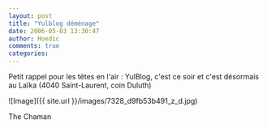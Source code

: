 ```yaml
---
layout: post
title: "Yulblog déménage"
date: 2006-05-03 13:30:47
author: Hoedic
comments: true
categories: 
---
```



Petit rappel pour les têtes en l'air : YulBlog, c'est ce soir et c'est désormais au Laïka (4040 Saint-Laurent, coin Duluth)


![Image]({{ site.url }}/images/7328_d9fb53b491_z_d.jpg)
<div class="photoattrib">The Chaman</div>

